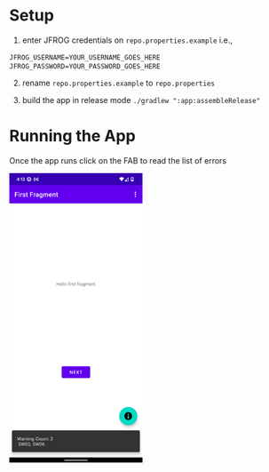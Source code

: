 # Setup

1. enter JFROG credentials on `repo.properties.example` i.e.,
```
JFROG_USERNAME=YOUR_USERNAME_GOES_HERE
JFROG_PASSWORD=YOUR_PASSWORD_GOES_HERE
```

2. rename `repo.properties.example` to `repo.properties`

3. build the app in release mode `./gradlew ":app:assembleRelease"`


# Running the App

Once the app runs click on the FAB to read the list of errors

<img src="./screenshot-1653513216256.png" alt="drawing" width="240"/>
